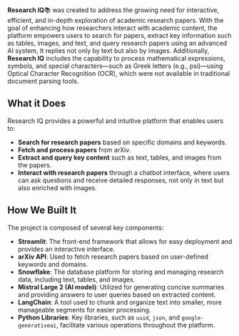 **Research IQ**📚 was created to address the growing need for interactive, efficient, and in-depth exploration of academic research papers. With the goal of enhancing how researchers interact with academic content, the platform empowers users to search for papers, extract key information such as tables, images, and text, and query research papers using an advanced AI system, It replies not only by text but also by images. Additionally, **Research IQ** includes the capability to process mathematical expressions, symbols, and special characters—such as Greek letters (e.g., psi)—using Optical Character Recognition (OCR), which were not available in traditional document parsing tools.

## What it Does

Research IQ provides a powerful and intuitive platform that enables users to:

- **Search for research papers** based on specific domains and keywords.
- **Fetch and process papers** from arXiv.
- **Extract and query key content** such as text, tables, and images from the papers.
- **Interact with research papers** through a chatbot interface, where users can ask questions and receive detailed responses, not only in text but also enriched with images.

## How We Built It

The project is composed of several key components:

- **Streamlit**: The front-end framework that allows for easy deployment and provides an interactive interface.
- **arXiv API**: Used to fetch research papers based on user-defined keywords and domains.
- **Snowflake**: The database platform for storing and managing research data, including text, tables, and images.
- **Mistral Large 2 (AI model)**: Utilized for generating concise summaries and providing answers to user queries based on extracted content.
- **LangChain**: A tool used to chunk and organize text into smaller, more manageable segments for easier processing.
- **Python Libraries**: Key libraries, such as `uuid`, `json`, and `google-generativeai`, facilitate various operations throughout the platform.
